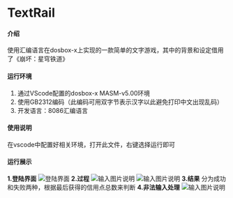 # TextRail

#### 介绍
使用汇编语言在dosbox-x上实现的一款简单的文字游戏，其中的背景和设定借用了《崩坏：星穹铁道》

#### 运行环境

1. 通过VScode配置的dosbox-x MASM-v5.00环境
2. 使用GB2312编码（此编码可用双字节表示汉字以此避免打印中文出现乱码）
3. 开发语言：8086汇编语言


#### 使用说明

在vscode中配置好相关环境，打开此文件，右键选择运行即可

#### 运行展示

 **1.登陆界面** 
![登陆界面](https://foruda.gitee.com/images/1747724002885452663/0b378cbb_14262426.png "屏幕截图")
 **2.过程** 
![输入图片说明](https://foruda.gitee.com/images/1747724065131251271/41faca97_14262426.png "屏幕截图")
![输入图片说明](https://foruda.gitee.com/images/1747724076064791065/1920d849_14262426.png "屏幕截图")
 **3.结果** 
分为成功和失败两种，根据最后获得的信用点总数来判断
 **4.非法输入处理**
![输入图片说明](https://foruda.gitee.com/images/1747724190657824804/f7845b7b_14262426.png "屏幕截图") 
